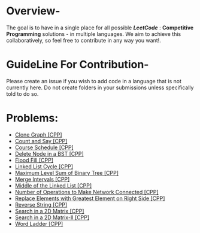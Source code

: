 # Overview-
The goal is to have in a single place for all possible ***LeetCode*** : **Competitive Programming** solutions - in multiple languages. We aim to achieve this collaboratively, so feel free to contribute in any way you want!.

# GuideLine For Contribution-
Please create an issue if you wish to add code in a language that is not currently here. Do not create folders in your submissions unless specifically told to do so.

# Problems:

- [Clone Graph [CPP]](133.Clone_Graph.cpp)
- [Count and Say [CPP]](38.Count_and_Say.cpp)
- [Course Schedule [CPP]](207.CourseSchedule.cpp)
- [Delete Node in a BST [CPP]](450.Delete_Node_in_a_BST.cpp)
- [Flood Fill [CPP]](733.Flood_Fill.cpp)
- [Linked List Cycle [CPP]](141.Linked_List_Cycle.cpp)
- [Maximum Level Sum of Binary Tree [CPP]](1161.Maximum_Level_Sum_of_Binary_Tree.cpp)
- [Merge Intervals [CPP]](56.Merge_Intervals.cpp)
- [Middle of the Linked List [CPP]](876.Middle_of_the_Linked_List.cpp)
- [Number of Operations to Make Network Connected [CPP]](1319.Number_of_Operations_to_Make_Network_Connected.cpp)
- [Replace Elements with Greatest Element on Right Side [CPP]](1299.Replace_Elements_with_Greatest_Element_on_Right_Side.cpp)
- [Reverse String [CPP]](344.Reverse_String.cpp)
- [Search in a 2D Matrix [CPP]](74.Search_a_2D_Matrix.cpp)
- [Search in a 2D Matrix-II [CPP]](240.Search_a_2D_Matrix-II.cpp)
- [Word Ladder [CPP]](127.Word_Ladder.cpp)




